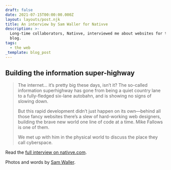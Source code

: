 ```yaml
---
draft: false
date: 2021-07-15T00:00:00.000Z
layout: layouts/post.njk
title: An interview by Sam Waller for Nativve
description: >-
  Long-time collaborators, Nativve, interviewed me about websites for their
  blog.
tags:
  - the web
_template: blog_post
---
```



## Building the information super-highway

> The internet… it’s pretty big these days, isn’t it? The so-called information superhighway has gone from being a quiet country lane to a fully-fledged six-lane autobahn, and is showing no signs of slowing down.
>
> But this rapid development didn’t just happen on its own—behind all those fancy websites there’s a slew of hard-working web designers, building the brave new world one line of code at a time. Mike Fallows is one of them.
>
> We met up with him in the physical world to discuss the place they call cyberspace.

Read the [full interview on nativve.com](https://www.nativve.com/people/an-interview-with-web-designer-mike-fallows/).

Photos and words by [Sam Waller](https://blog.thecentrallibrary.com/).
